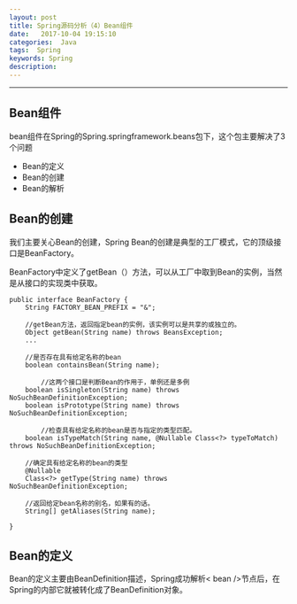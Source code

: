 ```yaml
---
layout: post
title: Spring源码分析（4）Bean组件
date:   2017-10-04 19:15:10
categories:  Java
tags:  Spring
keywords: Spring
description: 
---
```

----------------------------------

## Bean组件
bean组件在Spring的Spring.springframework.beans包下，这个包主要解决了3个问题
* Bean的定义
* Bean的创建
* Bean的解析


## Bean的创建
我们主要关心Bean的创建，Spring Bean的创建是典型的工厂模式，它的顶级接口是BeanFactory。

BeanFactory中定义了getBean（）方法，可以从工厂中取到Bean的实例，当然是从接口的实现类中获取。

```
public interface BeanFactory {
	String FACTORY_BEAN_PREFIX = "&";
	
	//getBean方法，返回指定bean的实例，该实例可以是共享的或独立的。
	Object getBean(String name) throws BeansException;
	...
	
	//是否存在具有给定名称的bean
	boolean containsBean(String name);
	
        //这两个接口是判断Bean的作用于，单例还是多例
	boolean isSingleton(String name) throws NoSuchBeanDefinitionException;
	boolean isPrototype(String name) throws NoSuchBeanDefinitionException;
	
        //检查具有给定名称的bean是否与指定的类型匹配。
	boolean isTypeMatch(String name, @Nullable Class<?> typeToMatch) throws NoSuchBeanDefinitionException;

	//确定具有给定名称的bean的类型
	@Nullable
	Class<?> getType(String name) throws NoSuchBeanDefinitionException;
	
	//返回给定bean名称的别名，如果有的话。
	String[] getAliases(String name);

}
```

## Bean的定义
Bean的定义主要由BeanDefinition描述，Spring成功解析< bean />节点后，在Spring的内部它就被转化成了BeanDefinition对象。

